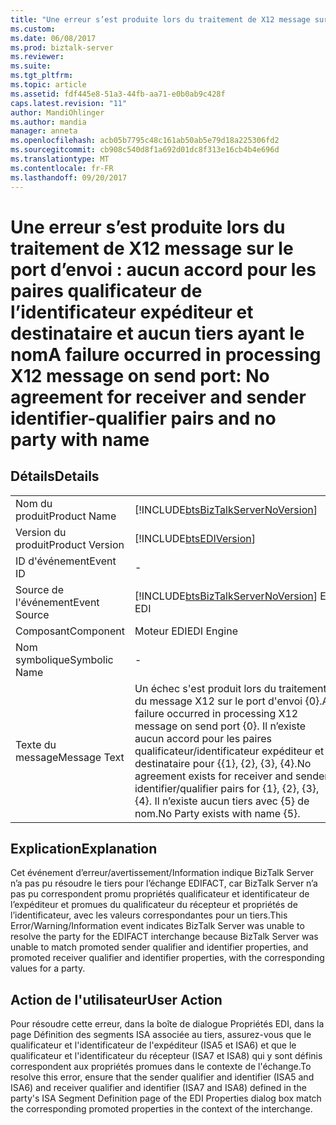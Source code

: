 ```yaml
---
title: "Une erreur s’est produite lors du traitement de X12 message sur le port d’envoi : aucun accord pour les paires qualificateur de l’identificateur expéditeur et destinataire et aucun tiers ayant le nom | Documents Microsoft"
ms.custom: 
ms.date: 06/08/2017
ms.prod: biztalk-server
ms.reviewer: 
ms.suite: 
ms.tgt_pltfrm: 
ms.topic: article
ms.assetid: fdf445e8-51a3-44fb-aa71-e0b0ab9c428f
caps.latest.revision: "11"
author: MandiOhlinger
ms.author: mandia
manager: anneta
ms.openlocfilehash: acb05b7795c48c161ab50ab5e79d18a225306fd2
ms.sourcegitcommit: cb908c540d8f1a692d01dc8f313e16cb4b4e696d
ms.translationtype: MT
ms.contentlocale: fr-FR
ms.lasthandoff: 09/20/2017
---
```

# <a name="a-failure-occurred-in-processing-x12-message-on-send-port-no-agreement-for-receiver-and-sender-identifier-qualifier-pairs-and-no-party-with-name"></a><span data-ttu-id="82a3f-102">Une erreur s’est produite lors du traitement de X12 message sur le port d’envoi : aucun accord pour les paires qualificateur de l’identificateur expéditeur et destinataire et aucun tiers ayant le nom</span><span class="sxs-lookup"><span data-stu-id="82a3f-102">A failure occurred in processing X12 message on send port: No agreement for receiver and sender identifier-qualifier pairs and no party with name</span></span>
## <a name="details"></a><span data-ttu-id="82a3f-103">Détails</span><span class="sxs-lookup"><span data-stu-id="82a3f-103">Details</span></span>  
  
|||  
|-|-|  
|<span data-ttu-id="82a3f-104">Nom du produit</span><span class="sxs-lookup"><span data-stu-id="82a3f-104">Product Name</span></span>|[!INCLUDE[btsBizTalkServerNoVersion](../includes/btsbiztalkservernoversion-md.md)]|  
|<span data-ttu-id="82a3f-105">Version du produit</span><span class="sxs-lookup"><span data-stu-id="82a3f-105">Product Version</span></span>|[!INCLUDE[btsEDIVersion](../includes/btsediversion-md.md)]|  
|<span data-ttu-id="82a3f-106">ID d'événement</span><span class="sxs-lookup"><span data-stu-id="82a3f-106">Event ID</span></span>|-|  
|<span data-ttu-id="82a3f-107">Source de l'événement</span><span class="sxs-lookup"><span data-stu-id="82a3f-107">Event Source</span></span>|[!INCLUDE[btsBizTalkServerNoVersion](../includes/btsbiztalkservernoversion-md.md)]<span data-ttu-id="82a3f-108"> EDI</span><span class="sxs-lookup"><span data-stu-id="82a3f-108"> EDI</span></span>|  
|<span data-ttu-id="82a3f-109">Composant</span><span class="sxs-lookup"><span data-stu-id="82a3f-109">Component</span></span>|<span data-ttu-id="82a3f-110">Moteur EDI</span><span class="sxs-lookup"><span data-stu-id="82a3f-110">EDI Engine</span></span>|  
|<span data-ttu-id="82a3f-111">Nom symbolique</span><span class="sxs-lookup"><span data-stu-id="82a3f-111">Symbolic Name</span></span>|-|  
|<span data-ttu-id="82a3f-112">Texte du message</span><span class="sxs-lookup"><span data-stu-id="82a3f-112">Message Text</span></span>|<span data-ttu-id="82a3f-113">Un échec s'est produit lors du traitement du message X12 sur le port d'envoi {0}.</span><span class="sxs-lookup"><span data-stu-id="82a3f-113">A failure occurred in processing X12 message on send port {0}.</span></span> <span data-ttu-id="82a3f-114">Il n’existe aucun accord pour les paires qualificateur/identificateur expéditeur et destinataire pour {{1}, {2}, {3}, {4}.</span><span class="sxs-lookup"><span data-stu-id="82a3f-114">No agreement exists for receiver and sender identifier/qualifier pairs for {1}, {2}, {3}, {4}.</span></span> <span data-ttu-id="82a3f-115">Il n’existe aucun tiers avec {5} de nom.</span><span class="sxs-lookup"><span data-stu-id="82a3f-115">No Party exists with name {5}.</span></span>|  
  
## <a name="explanation"></a><span data-ttu-id="82a3f-116">Explication</span><span class="sxs-lookup"><span data-stu-id="82a3f-116">Explanation</span></span>  
 <span data-ttu-id="82a3f-117">Cet événement d’erreur/avertissement/Information indique BizTalk Server n’a pas pu résoudre le tiers pour l’échange EDIFACT, car BizTalk Server n’a pas pu correspondent promu propriétés qualificateur et identificateur de l’expéditeur et promues du qualificateur du récepteur et propriétés de l’identificateur, avec les valeurs correspondantes pour un tiers.</span><span class="sxs-lookup"><span data-stu-id="82a3f-117">This Error/Warning/Information event indicates BizTalk Server was unable to resolve the party for the EDIFACT interchange because BizTalk Server was unable to match promoted sender qualifier and identifier properties, and promoted receiver qualifier and identifier properties, with the corresponding values for a party.</span></span>  
  
## <a name="user-action"></a><span data-ttu-id="82a3f-118">Action de l'utilisateur</span><span class="sxs-lookup"><span data-stu-id="82a3f-118">User Action</span></span>  
 <span data-ttu-id="82a3f-119">Pour résoudre cette erreur, dans la boîte de dialogue Propriétés EDI, dans la page Définition des segments ISA associée au tiers, assurez-vous que le qualificateur et l'identificateur de l'expéditeur (ISA5 et ISA6) et que le qualificateur et l'identificateur du récepteur (ISA7 et ISA8) qui y sont définis correspondent aux propriétés promues dans le contexte de l'échange.</span><span class="sxs-lookup"><span data-stu-id="82a3f-119">To resolve this error, ensure that the sender qualifier and identifier (ISA5 and ISA6) and receiver qualifier and identifier (ISA7 and ISA8) defined in the party's ISA Segment Definition page of the EDI Properties dialog box match the corresponding promoted properties in the context of the interchange.</span></span>